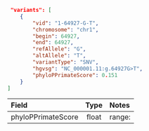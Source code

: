```json {11}
 "variants": [
    {
        "vid": "1-64927-G-T",
        "chromosome": "chr1",
        "begin": 64927,
        "end": 64927,
        "refAllele": "G",
        "altAllele": "T",
        "variantType": "SNV",
        "hgvsg": "NC_000001.11:g.64927G>T",
        "phyloPPrimateScore": 0.151
    }
]
```

| Field              | Type  | Notes                  |
|:-------------------|:-----:|:-----------------------|
| phyloPPrimateScore | float | range:  |
